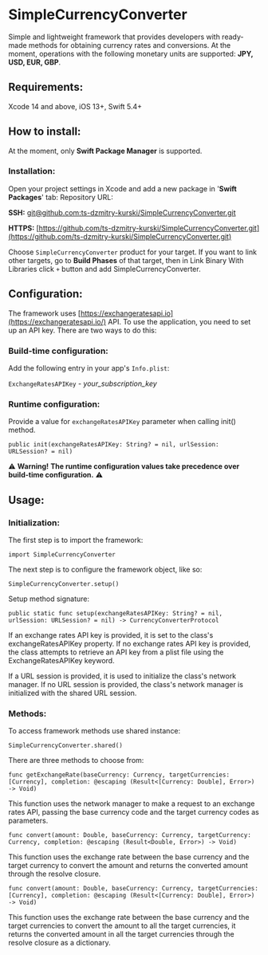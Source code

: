 # SimpleCurrencyConverter
Simple and lightweight framework that provides developers with ready-made methods for obtaining currency rates and conversions. 
At the moment, operations with the following monetary units are supported: **JPY, USD, EUR, GBP**.

## Requirements: 
Xcode 14 and above, iOS 13+, Swift 5.4+

## How to install:

At the moment, only **Swift Package Manager** is supported.

### Installation: 

Open your project settings in Xcode and add a new package in '**Swift Packages**' tab: Repository URL:

**SSH:**  [git@github.com:ts-dzmitry-kurski/SimpleCurrencyConverter.git](git@github.com:ts-dzmitry-kurski/SimpleCurrencyConverter.git)

**HTTPS:** [https://github.com/ts-dzmitry-kurski/SimpleCurrencyConverter.git](https://github.com/ts-dzmitry-kurski/SimpleCurrencyConverter.git)

Choose `SimpleCurrencyConverter` product for your target. If you want to link other targets, go to **Build Phases** of that target, then in Link Binary With Libraries click `+` button and add SimpleCurrencyConverter.

## Configuration:

The framework uses [https://exchangeratesapi.io](https://exchangeratesapi.io/) API. To use the application, you need to set up an API key. There are two ways to do this:

### Build-time configuration:

Add the following entry in your app's `Info.plist`: 

`ExchangeRatesAPIKey` - *your_subscription_key*

### Runtime configuration:

Provide a value for `exchangeRatesAPIKey` parameter when calling init() method.

```public init(exchangeRatesAPIKey: String? = nil, urlSession: URLSession? = nil)```

⚠️ **Warning!** **The runtime configuration values take precedence over build-time configuration.** ⚠️

## Usage:

### Initialization:
The first step is to import the framework:

``import SimpleCurrencyConverter``

The next step is to configure the framework object, like so:

``SimpleCurrencyConverter.setup()``

Setup method signature: 

```public static func setup(exchangeRatesAPIKey: String? = nil, urlSession: URLSession? = nil) -> CurrencyConverterProtocol```

If an exchange rates API key is provided, it is set to the class's exchangeRatesAPIKey property. If no exchange rates API key is provided, the class attempts to retrieve an API key from a plist file using the ExchangeRatesAPIKey keyword.

If a URL session is provided, it is used to initialize the class's network manager.
If no URL session is provided, the class's network manager is initialized with the shared URL session.

### Methods:

To access framework methods use shared instance:

``SimpleCurrencyConverter.shared()``

There are three methods to choose from:

```func getExchangeRate(baseCurrency: Currency, targetCurrencies: [Currency], completion: @escaping (Result<[Currency: Double], Error>) -> Void)```

This function uses the network manager to make a request to an exchange rates API, passing the base currency code and the target currency codes as parameters.

```func convert(amount: Double, baseCurrency: Currency, targetCurrency: Currency, completion: @escaping (Result<Double, Error>) -> Void)```

This function uses the exchange rate between the base currency and the target currency to convert the amount and returns the converted amount through the resolve closure. 

```func convert(amount: Double, baseCurrency: Currency, targetCurrencies: [Currency], completion: @escaping (Result<[Currency: Double], Error>) -> Void)```

This function uses the exchange rate between the base currency and the target currencies to convert the amount to all the target currencies, it returns the converted amount in all the target currencies through the resolve closure as a dictionary.
